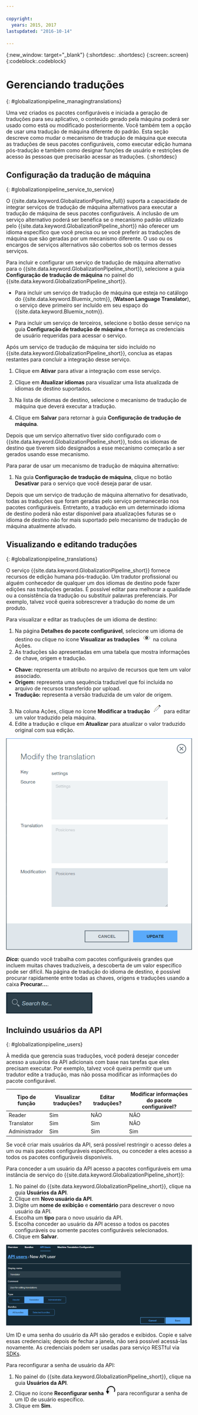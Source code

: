 ```yaml
---

copyright:
  years: 2015, 2017
lastupdated: "2016-10-14"

---
```


{:new_window: target="_blank"}
{:shortdesc: .shortdesc}
{:screen:.screen}
{:codeblock:.codeblock}

# Gerenciando traduções
{: #globalizationpipeline_managingtranslations}


Uma vez criados os pacotes configuráveis e iniciada a geração de traduções para seu aplicativo, o conteúdo gerado pela máquina poderá ser usado como está ou modificado posteriormente. Você também tem a opção de usar uma tradução de máquina diferente do padrão. Esta seção descreve como mudar o mecanismo de tradução de máquina que executa as traduções de seus pacotes configuráveis, como executar edição humana pós-tradução e também como designar funções de usuário e restrições de acesso às pessoas que precisarão acessar as traduções.
{:shortdesc}

## Configuração da tradução de máquina
{: #globalizationpipeline_service_to_service}

O {{site.data.keyword.GlobalizationPipeline_full}} suporta a capacidade de integrar serviços de tradução de máquina alternativos para executar a tradução de máquina de seus pacotes configuráveis. A inclusão de um serviço alternativo poderá ser benéfica se o mecanismo padrão utilizado pelo {{site.data.keyword.GlobalizationPipeline_short}} não oferecer um idioma específico que você precisa ou se você preferir as traduções de máquina que são geradas por um mecanismo diferente. O uso ou os encargos de serviços alternativos são cobertos sob os termos desses serviços.

Para incluir e configurar um serviço de tradução de máquina alternativo para o {{site.data.keyword.GlobalizationPipeline_short}}, selecione a guia **Configuração de tradução de máquina** no painel do {{site.data.keyword.GlobalizationPipeline_short}}.

* Para incluir um serviço de tradução de máquina que esteja no catálogo do {{site.data.keyword.Bluemix_notm}}, (**Watson Language Translator**), o serviço deve
primeiro ser incluído em seu espaço do {{site.data.keyword.Bluemix_notm}}.

* Para incluir um serviço de terceiros, selecione o botão desse serviço na guia **Configuração de tradução de máquina** e forneça as credenciais de usuário requeridas para acessar o serviço.

Após um serviço de tradução de máquina ter sido incluído no {{site.data.keyword.GlobalizationPipeline_short}}, conclua as etapas restantes para concluir a integração desse serviço.

1. Clique em **Ativar** para ativar a integração com esse serviço.

2. Clique em **Atualizar idiomas** para visualizar uma lista atualizada de idiomas de destino suportados.

3. Na lista de idiomas de destino, selecione o mecanismo de tradução de máquina que deverá executar a tradução.

4. Clique em **Salvar** para retornar à guia **Configuração de tradução de máquina**.

Depois que um serviço alternativo tiver sido configurado com o {{site.data.keyword.GlobalizationPipeline_short}}, todos os idiomas de destino que tiverem sido designados a esse mecanismo começarão a ser gerados usando esse mecanismo. 

Para parar de usar um mecanismo de tradução de máquina alternativo:

1. Na guia **Configuração de tradução de máquina**, clique no
botão **Desativar** para o serviço que você deseja parar de usar.

Depois que um serviço de tradução de máquina alternativo for desativado, todas as traduções que foram geradas pelo serviço permanecerão nos pacotes configuráveis. Entretanto, a tradução em um determinado idioma de destino poderá não estar disponível para atualizações futuras se o idioma de destino não for mais suportado pelo mecanismo de tradução de máquina atualmente ativado.

<!-- Review comment: When you disable an engine, do you need to go back and reconfigure the languages?? Does it go back to the default engine? What happens? -->

## Visualizando e editando traduções
{: #globalizationpipeline_translations}

O serviço {{site.data.keyword.GlobalizationPipeline_short}} fornece recursos
de edição humana pós-tradução. Um tradutor profissional ou alguém conhecedor de qualquer
um dos idiomas de destino pode fazer edições nas traduções geradas. É possível editar
para melhorar a qualidade ou a consistência da tradução ou substituir palavras
preferenciais. Por exemplo, talvez você queira sobrescrever a tradução do nome de um
produto.

Para visualizar e editar as traduções de um idioma de destino:

1. Na página **Detalhes do pacote configurável**, selecione um idioma de destino ou clique no ícone **Visualizar as traduções** ![Selecione o ícone Visualizar traduções para visualizar as traduções de um idioma de destino](images/viewProjectDetailIcon.png) na coluna Ações.
2. As traduções são apresentadas em uma tabela que mostra informações de chave, origem e tradução.
 * **Chave:** representa um atributo no arquivo de recursos que tem um valor associado.
 * **Origem:** representa uma sequência traduzível que foi incluída no arquivo de recursos transferido por upload.
 * **Tradução:** representa a versão traduzida de um valor de origem.
3. Na coluna Ações, clique no ícone **Modificar a tradução** ![Selecione o ícone Modificar a tradução para editar as traduções de um determinado par de chave/valor.](images/editIcon.png) para editar um valor traduzido pela máquina.
4. Edite a tradução e clique em **Atualizar** para atualizar o valor traduzido original com sua edição.

![A janela da caixa de diálogo Modificar tradução fornece uma maneira simples de editar as traduções.](images/editTranslation.png) 

***Dica:*** quando você trabalha com pacotes configuráveis grandes que incluem muitas chaves traduzíveis, a descoberta de um valor específico pode ser difícil. Na página de tradução do idioma de destino, é possível procurar rapidamente entre todas as chaves, origens e traduções usando a caixa **Procurar...**.

![Use a caixa de procura que é fornecida na página de tradução do idioma de destino para procurar as chaves, origens, traduções ou as três em um idioma de destino.](images/search.png) 


## Incluindo usuários da API
{: #globalizationpipeline_users}

À medida que gerencia suas traduções, você poderá desejar conceder acesso a usuários da API adicionais com base nas tarefas que eles precisam executar. Por exemplo, talvez você queira permitir que um tradutor edite a tradução, mas não possa modificar as informações do pacote configurável.

| Tipo de função | Visualizar traduções? | Editar traduções? | Modificar informações do pacote configurável? |
|-----------|--------------------|--------------------|----------------------------|
| Reader | Sim | NÃO | NÃO |
| Translator | Sim | Sim | NÃO |
| Administrador | Sim | Sim | Sim |

Se você criar mais usuários da API, será possível restringir o acesso deles a um ou mais pacotes configuráveis específicos, ou conceder a eles acesso a todos os pacotes configuráveis disponíveis.

Para conceder a um usuário da API acesso a pacotes configuráveis em uma instância
de serviço do {{site.data.keyword.GlobalizationPipeline_short}}:

1. No painel do {{site.data.keyword.GlobalizationPipeline_short}}, clique na guia **Usuários da API**.
2. Clique em **Novo usuário da API**.
3. Digite um **nome de exibição** e **comentário** para descrever o novo usuário da API.
4. Escolha um **tipo** para o novo usuário da API.
5. Escolha conceder ao usuário da API acesso a todos os pacotes configuráveis ou somente pacotes configuráveis selecionados.
6. Clique em **Salvar**.

![Conclua o fórum para criar um novo usuário da API.](images/newUser.png)

Um ID e uma senha do usuário da API são gerados e exibidos. Copie e salve essas credenciais; depois de fechar a janela, não será possível acessá-las novamente. As credenciais podem ser usadas para serviço RESTful via [SDKs](https://github.com/IBM-Bluemix/gp-common). 

Para reconfigurar a senha de usuário da API:

1. No painel do {{site.data.keyword.GlobalizationPipeline_short}}, clique na guia **Usuários da API**.
2. Clique no ícone **Reconfigurar senha** ![Selecione este ícone para reconfigurar a senha dos usuários da API](images/resetPW.png) para reconfigurar a senha de um ID de usuário específico. 
3. Clique
em **Sim**. 
